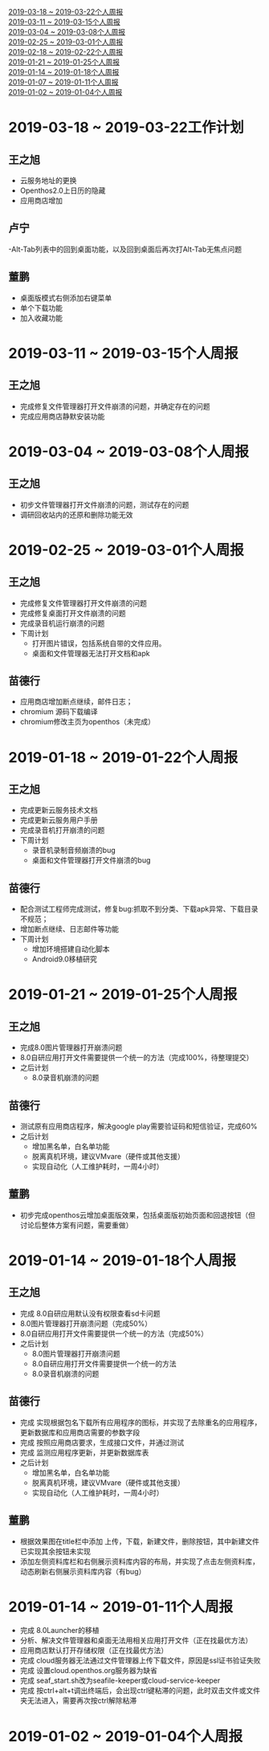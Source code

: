 [2019-03-18 ~ 2019-03-22个人周报](https://github.com/openthos/community-analysis/blob/master/weekly%20report/Weekly%20Report%20about%20Launcher%20Group.md#2019-03-18--2019-03-22%E4%B8%AA%E4%BA%BA%E5%91%A8%E6%8A%A5)<br />
[2019-03-11 ~ 2019-03-15个人周报](https://github.com/openthos/community-analysis/blob/master/weekly%20report/Weekly%20Report%20about%20Launcher%20Group.md#2019-03-11--2019-03-15%E4%B8%AA%E4%BA%BA%E5%91%A8%E6%8A%A5)<br />
[2019-03-04 ~ 2019-03-08个人周报](https://github.com/openthos/community-analysis/blob/master/weekly%20report/Weekly%20Report%20about%20Launcher%20Group.md#2019-03-04--2019-03-08%E4%B8%AA%E4%BA%BA%E5%91%A8%E6%8A%A5)<br />
[2019-02-25 ~ 2019-03-01个人周报](https://github.com/openthos/community-analysis/blob/master/weekly%20report/Weekly%20Report%20about%20Launcher%20Group.md#2019-02-25--2019-03-01%E4%B8%AA%E4%BA%BA%E5%91%A8%E6%8A%A5)<br />
[2019-02-18 ~ 2019-02-22个人周报](https://github.com/openthos/community-analysis/blob/master/weekly%20report/Weekly%20Report%20about%20Launcher%20Group.md#2019-02-18--2019-02-22%E4%B8%AA%E4%BA%BA%E5%91%A8%E6%8A%A5)<br />
[2019-01-21 ~ 2019-01-25个人周报](https://github.com/openthos/community-analysis/blob/master/weekly%20report/Weekly%20Report%20about%20Launcher%20Group.md#2019-01-21--2019-01-25%E4%B8%AA%E4%BA%BA%E5%91%A8%E6%8A%A5)<br />
[2019-01-14 ~ 2019-01-18个人周报](https://github.com/openthos/community-analysis/blob/master/weekly%20report/Weekly%20Report%20about%20Launcher%20Group.md#2019-01-14--2019-01-18%E4%B8%AA%E4%BA%BA%E5%91%A8%E6%8A%A5)<br />
[2019-01-07 ~ 2019-01-11个人周报](https://github.com/openthos/community-analysis/blob/master/weekly%20report/Weekly%20Report%20about%20Launcher%20Group.md#2019-01-07--2019-01-11%E4%B8%AA%E4%BA%BA%E5%91%A8%E6%8A%A5)<br />
[2019-01-02 ~ 2019-01-04个人周报](https://github.com/openthos/community-analysis/blob/master/weekly%20report/Weekly%20Report%20about%20Launcher%20Group.md#2019-01-07--2019-01-11%E4%B8%AA%E4%BA%BA%E5%91%A8%E6%8A%A5)<br />

# 2019-03-18 ~ 2019-03-22工作计划
## 王之旭
- 云服务地址的更换
- Openthos2.0上日历的隐藏
- 应用商店增加
## 卢宁
-Alt-Tab列表中的回到桌面功能，以及回到桌面后再次打Alt-Tab无焦点问题
## 董鹏
- 桌面版模式右侧添加右键菜单
- 单个下载功能
- 加入收藏功能

# 2019-03-11 ~ 2019-03-15个人周报
## 王之旭
- 完成修复文件管理器打开文件崩溃的问题，并确定存在的问题
- 完成应用商店静默安装功能

# 2019-03-04 ~ 2019-03-08个人周报
## 王之旭
- 初步文件管理器打开文件崩溃的问题，测试存在的问题
- 调研回收站内的还原和删除功能无效

# 2019-02-25 ~ 2019-03-01个人周报
## 王之旭
- 完成修复文件管理器打开文件崩溃的问题
- 完成修复桌面打开文件崩溃的问题
- 完成录音机运行崩溃的问题
- 下周计划
  - 打开图片错误，包括系统自带的文件应用。
  - 桌面和文件管理器无法打开文档和apk

## 苗德行
- 应用商店增加断点继续，邮件日志；
- chromium 源码下载编译
- chromium修改主页为openthos（未完成）

# 2019-01-18 ~ 2019-01-22个人周报
## 王之旭
- 完成更新云服务技术文档
- 完成更新云服务用户手册
- 完成录音机打开崩溃的问题
- 下周计划
  - 录音机录制音频崩溃的bug
  - 桌面和文件管理器打开文件崩溃的bug


## 苗德行
- 配合测试工程师完成测试，修复bug:抓取不到分类、下载apk异常、下载目录不规范；
- 增加断点继续、日志邮件等功能
- 下周计划
  - 增加环境搭建自动化脚本
  - Android9.0移植研究

# 2019-01-21 ~ 2019-01-25个人周报
## 王之旭
- 完成8.0图片管理器打开崩溃问题
- 8.0自研应用打开文件需要提供一个统一的方法（完成100%，待整理提交）
- 之后计划
  - 8.0录音机崩溃的问题

## 苗德行
- 测试原有应用商店程序，解决google play需要验证码和短信验证，完成60%
- 之后计划
  - 增加黑名单，白名单功能
  - 脱离真机环境，建议VMvare（硬件或其他支援）
  - 实现自动化（人工维护耗时，一周4小时）
  
## 董鹏
- 初步完成openthos云增加桌面版效果，包括桌面版初始页面和回退按钮（但讨论后整体方案有问题，需要重做）

# 2019-01-14 ~ 2019-01-18个人周报
## 王之旭
- 完成 8.0自研应用默认没有权限查看sd卡问题
- 8.0图片管理器打开崩溃问题（完成50%）
- 8.0自研应用打开文件需要提供一个统一的方法（完成50%）
- 之后计划
  - 8.0图片管理器打开崩溃问题
  - 8.0自研应用打开文件需要提供一个统一的方法
  - 8.0录音机崩溃的问题

## 苗德行
- 完成 实现根据包名下载所有应用程序的图标，并实现了去除重名的应用程序，更新数据库和应用商店需要的参数字段
- 完成 按照应用商店要求，生成接口文件，并通过测试
- 完成 监测应用程序更新，并更新数据库表
- 之后计划
  - 增加黑名单，白名单功能
  - 脱离真机环境，建议VMvare（硬件或其他支援）
  - 实现自动化（人工维护耗时，一周4小时）
  
## 董鹏
- 根据效果图在title栏中添加 上传，下载，新建文件，删除按钮，其中新建文件已实现其余按钮未实现
- 添加左侧资料库栏和右侧展示资料库内容的布局，并实现了点击左侧资料库，动态刷新右侧展示资料库内容（有bug）

# 2019-01-14 ~ 2019-01-11个人周报
- 完成 8.0Launcher的移植
- 分析、解决文件管理器和桌面无法用相关应用打开文件（正在找最优方法）
- 应用商店默认打开存储权限（正在找最优方法）
- 完成 cloud服务器无法通过文件管理器上传下载文件，原因是ssl证书验证失败
- 完成 设置cloud.openthos.org服务器为缺省
- 完成 seaf_start.sh改为seafile-keeper或cloud-service-keeper
- 完成 按ctrl+alt+t调出终端后，会出现ctrl键粘滞的问题，此时双击文件或文件夹无法进入，需要再次按ctrl解除粘滞

# 2019-01-02 ~ 2019-01-04个人周报
